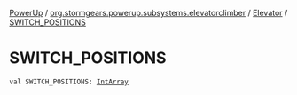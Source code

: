 [PowerUp](../../index.md) / [org.stormgears.powerup.subsystems.elevatorclimber](../index.md) / [Elevator](index.md) / [SWITCH_POSITIONS](./-s-w-i-t-c-h_-p-o-s-i-t-i-o-n-s.md)

# SWITCH_POSITIONS

`val SWITCH_POSITIONS: `[`IntArray`](https://kotlinlang.org/api/latest/jvm/stdlib/kotlin/-int-array/index.html)